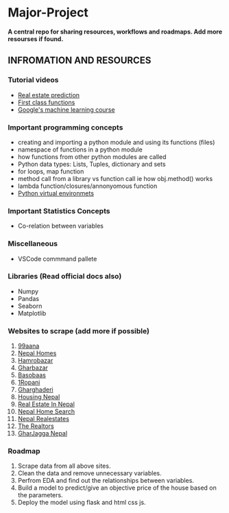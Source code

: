 # Major-Project
**A central repo for sharing resources, workflows and roadmaps. Add more resourses if found.**

## INFROMATION AND RESOURCES

### Tutorial videos
* [Real estate prediction](https://youtu.be/_drqJ9SFCgU)
* [First class functions](https://www.youtube.com/watch?v=kr0mpwqttM0&t=334s) 
* [Google's machine learning course](https://developers.google.com/machine-learning/crash-course/ml-intro)

### Important programming concepts
* creating and importing a python module and using its functions (files)
* namespace of functions in a python module
* how functions from other python modules are called
* Python data types: Lists, Tuples, dictionary and sets
* for loops, map function
* method call from a library vs function call ie how obj.method() works
* lambda function/closures/annonyomous function
* [Python virtual environmets](https://docs.python.org/3/library/venv.html)

### Important Statistics Concepts
* Co-relation between variables

### Miscellaneous
* VSCode commmand pallete


### Libraries (Read official docs also)
* Numpy
* Pandas
* Seaborn
* Matplotlib

### Websites to scrape (add more if possible)

1.  [99aana](https://99aana.com/)
2.  [Nepal Homes](https://www.nepalhomes.com/)
3.  [Hamrobazar](https://hamrobazar.com)
4.  [Gharbazar](https://www.gharbazar.com/)
5.  [Basobaas](https://basobaas.com/)
6.  [1Ropani](http://www.1ropani.com/)
7.  [Gharghaderi](https://www.gharghaderi.com/)
8.  [Housing Nepal](https://housingnepal.com)
9.  [Real Estate In Nepal](https://www.realestateinnepal.com/)
10. [Nepal Home Search](https://nepalhomesearch.com/)
11. [Nepal Realestates](https://nepalrealestates.com/)
12. [The Realtors](https://therealtors.com.np/property/view-all-buy)
13. [GharJagga Nepal](https://www.gharjagganepal.com/)


### Roadmap
1) Scrape data from all above sites.
2) Clean the data and remove unnecessary variables.
3) Perfrom EDA and find out the relationships between variables.
4) Build a model to predict/give an objective price of the house based on the parameters.
5) Deploy the model using flask and html css js.


